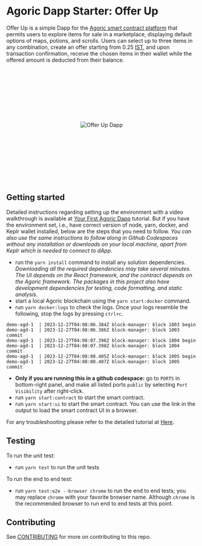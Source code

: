 # Agoric Dapp Starter: Offer Up

Offer Up is a simple Dapp for the [Agoric smart contract platform](https://docs.agoric.com/) that permits users to explore items for sale in a marketplace, displaying default options of maps, potions, and scrolls. Users can select up to three items in any combination, create an offer starting from 0.25 [IST](https://agoric.com/blog/getting-started/ist), and upon transaction confirmation, receive the chosen items in their wallet while the offered amount is deducted from their balance.

<div style="display: flex; align-items: center; justify-content: center; height: 300;">
    <img src="https://docs.agoric.com/assets/new_002_small2.DgAL2zV8.png" alt="Offer Up Dapp" style="display: block; margin: auto;">
</div>

## Getting started

Detailed instructions regarding setting up the environment with a video walkthrough is available at [Your First Agoric Dapp](https://docs.agoric.com/guides/getting-started/) tutorial. But if you have the environment set, i.e., have correct version of node, yarn, docker, and Keplr wallet installed, below are the steps that you need to follow. *You can also use the same instructions to follow along in Github Codespaces without any installation or downloads on your local machine, apart from Keplr which is needed to connect to dApp.*
- run the `yarn install` command to install any solution dependencies. *Downloading all the required dependencies may take several minutes. The UI depends on the React framework, and the contract depends on the Agoric framework. The packages in this project also have development dependencies for testing, code formatting, and static analysis.*
- start a local Agoric blockchain using the `yarn start:docker` command.
- run `yarn docker:logs` to check the logs. Once your logs resemble the following, stop the logs by pressing `ctrl+c`.
```
demo-agd-1  | 2023-12-27T04:08:06.384Z block-manager: block 1003 begin
demo-agd-1  | 2023-12-27T04:08:06.386Z block-manager: block 1003 commit
demo-agd-1  | 2023-12-27T04:08:07.396Z block-manager: block 1004 begin
demo-agd-1  | 2023-12-27T04:08:07.398Z block-manager: block 1004 commit
demo-agd-1  | 2023-12-27T04:08:08.405Z block-manager: block 1005 begin
demo-agd-1  | 2023-12-27T04:08:08.407Z block-manager: block 1005 commit
```
- **Only if you are running this in a github codespace:** go to `PORTS` in bottom-right panel, and make all listed ports `public` by selecting `Port Visibility` after right-click.
- run `yarn start:contract` to start the smart contract. 
- run `yarn start:ui` to start the smart contract. You can use the link in the output to load the smart contract UI in a browser.

For any troubleshooting please refer to the detailed tutorial at [Here](https://docs.agoric.com/guides/getting-started/).

## Testing

To run the unit test:
- run `yarn test` to run the unit tests

To run the end to end test:
- run `yarn test:e2e --browser chrome` to run the end to end tests; you may replace `chrome` with your favorite browser name. Although `chrome` is the recommended browser to run end to end tests at this point.


## Contributing

See [CONTRIBUTING](./CONTRIBUTING.md) for more on contributing to this repo.
